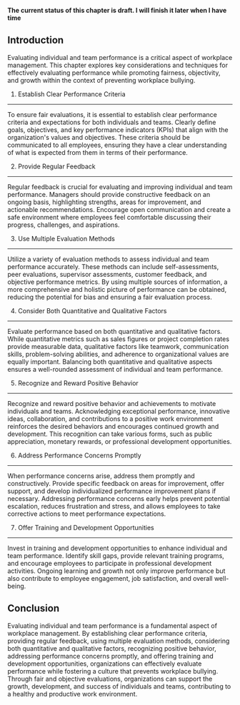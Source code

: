 **The current status of this chapter is draft. I will finish it later when I have time**

Introduction
------------

Evaluating individual and team performance is a critical aspect of workplace management. This chapter explores key considerations and techniques for effectively evaluating performance while promoting fairness, objectivity, and growth within the context of preventing workplace bullying.

1. Establish Clear Performance Criteria
---------------------------------------

To ensure fair evaluations, it is essential to establish clear performance criteria and expectations for both individuals and teams. Clearly define goals, objectives, and key performance indicators (KPIs) that align with the organization's values and objectives. These criteria should be communicated to all employees, ensuring they have a clear understanding of what is expected from them in terms of their performance.

2. Provide Regular Feedback
---------------------------

Regular feedback is crucial for evaluating and improving individual and team performance. Managers should provide constructive feedback on an ongoing basis, highlighting strengths, areas for improvement, and actionable recommendations. Encourage open communication and create a safe environment where employees feel comfortable discussing their progress, challenges, and aspirations.

3. Use Multiple Evaluation Methods
----------------------------------

Utilize a variety of evaluation methods to assess individual and team performance accurately. These methods can include self-assessments, peer evaluations, supervisor assessments, customer feedback, and objective performance metrics. By using multiple sources of information, a more comprehensive and holistic picture of performance can be obtained, reducing the potential for bias and ensuring a fair evaluation process.

4. Consider Both Quantitative and Qualitative Factors
-----------------------------------------------------

Evaluate performance based on both quantitative and qualitative factors. While quantitative metrics such as sales figures or project completion rates provide measurable data, qualitative factors like teamwork, communication skills, problem-solving abilities, and adherence to organizational values are equally important. Balancing both quantitative and qualitative aspects ensures a well-rounded assessment of individual and team performance.

5. Recognize and Reward Positive Behavior
-----------------------------------------

Recognize and reward positive behavior and achievements to motivate individuals and teams. Acknowledging exceptional performance, innovative ideas, collaboration, and contributions to a positive work environment reinforces the desired behaviors and encourages continued growth and development. This recognition can take various forms, such as public appreciation, monetary rewards, or professional development opportunities.

6. Address Performance Concerns Promptly
----------------------------------------

When performance concerns arise, address them promptly and constructively. Provide specific feedback on areas for improvement, offer support, and develop individualized performance improvement plans if necessary. Addressing performance concerns early helps prevent potential escalation, reduces frustration and stress, and allows employees to take corrective actions to meet performance expectations.

7. Offer Training and Development Opportunities
-----------------------------------------------

Invest in training and development opportunities to enhance individual and team performance. Identify skill gaps, provide relevant training programs, and encourage employees to participate in professional development activities. Ongoing learning and growth not only improve performance but also contribute to employee engagement, job satisfaction, and overall well-being.

Conclusion
----------

Evaluating individual and team performance is a fundamental aspect of workplace management. By establishing clear performance criteria, providing regular feedback, using multiple evaluation methods, considering both quantitative and qualitative factors, recognizing positive behavior, addressing performance concerns promptly, and offering training and development opportunities, organizations can effectively evaluate performance while fostering a culture that prevents workplace bullying. Through fair and objective evaluations, organizations can support the growth, development, and success of individuals and teams, contributing to a healthy and productive work environment.

